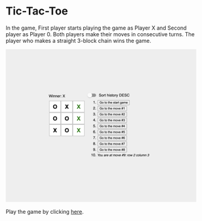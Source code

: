 # Tic-Tac-Toe

In the game, First player starts playing the game as Player X and Second player as Player 0. Both players make their moves in consecutive turns. The player who makes a straight 3-block chain wins the game.

![Tic-Tac-Toe pict](https://github.com/samulikn/react-projects/blob/main/game-xo/src/images/tic-tac-toe.png)

Play the game by clicking [here](https://github.io/samulikn/react-projects/).
